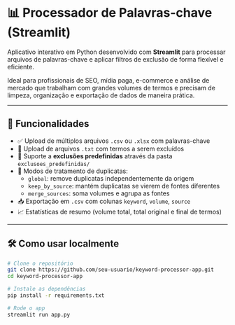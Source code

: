 # 📊 Processador de Palavras-chave (Streamlit)

Aplicativo interativo em Python desenvolvido com **Streamlit** para processar arquivos de palavras-chave e aplicar filtros de exclusão de forma flexível e eficiente.

Ideal para profissionais de SEO, mídia paga, e-commerce e análise de mercado que trabalham com grandes volumes de termos e precisam de limpeza, organização e exportação de dados de maneira prática.

---

## 🚀 Funcionalidades

- ✅ Upload de múltiplos arquivos `.csv` ou `.xlsx` com palavras-chave
- 🧹 Upload de arquivos `.txt` com termos a serem excluídos
- 📂 Suporte a **exclusões predefinidas** através da pasta `exclusoes_predefinidas/`
- 🔁 Modos de tratamento de duplicatas:
  - `global`: remove duplicatas independentemente da origem
  - `keep_by_source`: mantém duplicatas se vierem de fontes diferentes
  - `merge_sources`: soma volumes e agrupa as fontes
- 📥 Exportação em `.csv` com colunas `keyword`, `volume`, `source`
- 📈 Estatísticas de resumo (volume total, total original e final de termos)

---

## 🛠️ Como usar localmente

```bash
# Clone o repositório
git clone https://github.com/seu-usuario/keyword-processor-app.git
cd keyword-processor-app

# Instale as dependências
pip install -r requirements.txt

# Rode o app
streamlit run app.py
